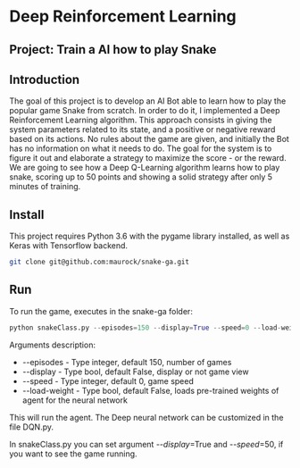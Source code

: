 # Deep Reinforcement Learning
## Project: Train a AI how to play Snake

## Introduction
The goal of this project is to develop an AI Bot able to learn how to play the popular game Snake from scratch. In order to do it, I implemented a Deep Reinforcement Learning algorithm. This approach consists in giving the system parameters related to its state, and a positive or negative reward based on its actions. No rules about the game are given, and initially the Bot has no information on what it needs to do. The goal for the system is to figure it out and elaborate a strategy to maximize the score - or the reward.
We are going to see how a Deep Q-Learning algorithm learns how to play snake, scoring up to 50 points and showing a solid strategy after only 5 minutes of training.

## Install
This project requires Python 3.6 with the pygame library installed, as well as Keras with Tensorflow backend.
```bash
git clone git@github.com:maurock/snake-ga.git
```

## Run
To run the game, executes in the snake-ga folder:

```python
python snakeClass.py --episodes=150 --display=True --speed=0 --load-weights=True
```
Arguments description:

- --episodes - Type integer, default 150, number of games
- --display - Type bool, default False, display or not game view
- --speed - Type integer, default 0, game speed
- --load-weight - Type bool, default False, loads pre-trained weights of agent for the neural network

This will run the agent. The Deep neural network can be customized in the file DQN.py.

In snakeClass.py you can set argument *--display*=True and *--speed*=50, if you want to see the game running.

